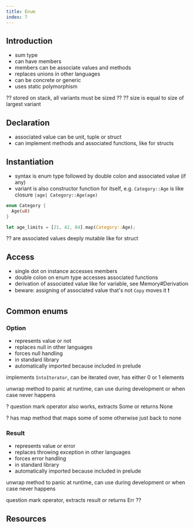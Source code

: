 ```yaml
---
title: Enum
index: 7
---
```


## Introduction

- sum type
- can have members
- members can be associate values and methods
- replaces unions in other languages
- can be concrete or generic
- uses static polymorphism

?? stored on stack, all variants must be sized ??
?? size is equal to size of largest variant



## Declaration

- associated value can be unit, tuple or struct
- can implement methods and associated functions, like for structs



## Instantiation

- syntax is enum type followed by double colon and associated value (if any)
- variant is also constructor function for itself, e.g. `Category::Age` is like closure `|age| Category::Age(age)`

```rs
enum Category {
  Age(u8)
}

let age_limits = [21, 42, 84].map(Category::Age);
```

?? are associated values deeply mutable like for struct



## Access

- single dot on instance accesses members
- double colon on enum type accesses associated functions
- derivation of associated value like for variable, see Memory#Derivation
- beware: assigning of associated value that's not `Copy` moves it ❗️



## Common enums

### Option

- represents value or not
- replaces null in other languages
- forces null handling
- in standard library
- automatically imported because included in prelude

implements `IntoIterator`, can be iterated over, has either 0 or 1 elements

unwrap method to panic at runtime, can use during development or when case never happens

? question mark operator also works, extracts Some or returns None

? has map method that maps some of some otherwise just back to none

### Result

- represents value or error
- replaces throwing exception in other languages
- forces error handling
- in standard library
- automatically imported because included in prelude

unwrap method to panic at runtime, can use during development or when case never happens

question mark operator, extracts result or returns Err ??



## Resources
